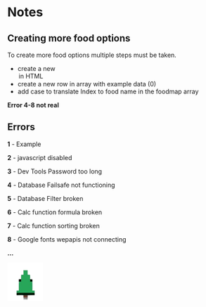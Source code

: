 # Notes

## Creating more food options
To create more food options multiple steps must be taken.
- create a new <option> in HTML
- create a new row in array with example data (0)
- add case to translate Index to food name in the foodmap array

**Error 4-8 not real**

## Errors
**1** - Example

**2** - javascript disabled

**3** - Dev Tools Password too long

**4** - Database Failsafe not functioning

**5** - Database Filter broken

**6** - Calc function formula broken

**7** - Calc function sorting broken

**8** - Google fonts wepapis not connecting

**...**

<img src="deadcandlegameslogo.png" alt="deadcandlegames' logo" title="DeadCandleGames' Logo">
